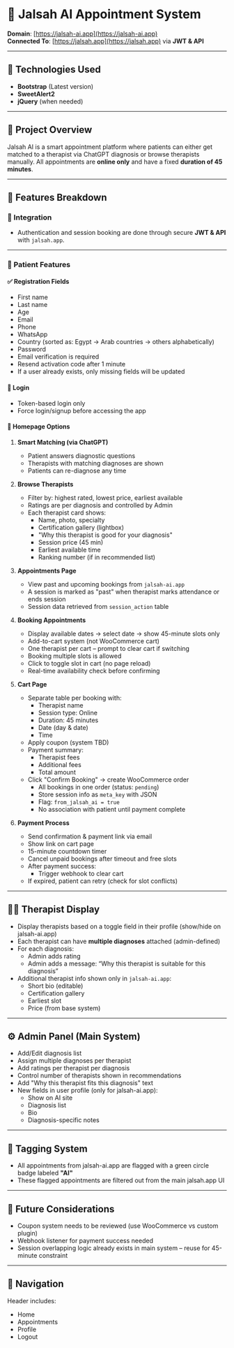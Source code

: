 # 🧠 Jalsah AI Appointment System  
**Domain**: [https://jalsah-ai.app](https://jalsah-ai.app)  
**Connected To**: [https://jalsah.app](https://jalsah.app) via **JWT & API**

---

## 🔧 Technologies Used

- **Bootstrap** (Latest version)  
- **SweetAlert2**  
- **jQuery** (when needed)

---

## 🎯 Project Overview

Jalsah AI is a smart appointment platform where patients can either get matched to a therapist via ChatGPT diagnosis or browse therapists manually. All appointments are **online only** and have a fixed **duration of 45 minutes**.

---

## 🧩 Features Breakdown

### 🔗 Integration
- Authentication and session booking are done through secure **JWT & API** with `jalsah.app`.

---

### 👥 Patient Features

#### ✅ Registration Fields
- First name  
- Last name  
- Age  
- Email  
- Phone  
- WhatsApp  
- Country (sorted as: Egypt → Arab countries → others alphabetically)  
- Password  
- Email verification is required  
- Resend activation code after 1 minute  
- If a user already exists, only missing fields will be updated

#### 🔐 Login
- Token-based login only  
- Force login/signup before accessing the app

#### 📑 Homepage Options
1. **Smart Matching (via ChatGPT)**
   - Patient answers diagnostic questions
   - Therapists with matching diagnoses are shown
   - Patients can re-diagnose any time

2. **Browse Therapists**  
   - Filter by: highest rated, lowest price, earliest available  
   - Ratings are per diagnosis and controlled by Admin  
   - Each therapist card shows:
     - Name, photo, specialty
     - Certification gallery (lightbox)
     - "Why this therapist is good for your diagnosis"
     - Session price (45 min)
     - Earliest available time
     - Ranking number (if in recommended list)

3. **Appointments Page**
   - View past and upcoming bookings from `jalsah-ai.app`
   - A session is marked as "past" when therapist marks attendance or ends session
   - Session data retrieved from `session_action` table

4. **Booking Appointments**
   - Display available dates → select date → show 45-minute slots only
   - Add-to-cart system (not WooCommerce cart)
   - One therapist per cart – prompt to clear cart if switching
   - Booking multiple slots is allowed
   - Click to toggle slot in cart (no page reload)
   - Real-time availability check before confirming

5. **Cart Page**
   - Separate table per booking with:
     - Therapist name
     - Session type: Online
     - Duration: 45 minutes
     - Date (day & date)
     - Time
   - Apply coupon (system TBD)
   - Payment summary:
     - Therapist fees
     - Additional fees
     - Total amount
   - Click "Confirm Booking" → create WooCommerce order
     - All bookings in one order (status: `pending`)
     - Store session info as `meta_key` with JSON
     - Flag: `from_jalsah_ai = true`
     - No association with patient until payment complete

6. **Payment Process**
   - Send confirmation & payment link via email
   - Show link on cart page
   - 15-minute countdown timer
   - Cancel unpaid bookings after timeout and free slots
   - After payment success:
     - Trigger webhook to clear cart
   - If expired, patient can retry (check for slot conflicts)

---

## 🧑‍⚕️ Therapist Display

- Display therapists based on a toggle field in their profile (show/hide on jalsah-ai.app)
- Each therapist can have **multiple diagnoses** attached (admin-defined)
- For each diagnosis:
  - Admin adds rating
  - Admin adds a message: “Why this therapist is suitable for this diagnosis”
- Additional therapist info shown only in `jalsah-ai.app`:
  - Short bio (editable)
  - Certification gallery
  - Earliest slot
  - Price (from base system)

---

## ⚙️ Admin Panel (Main System)

- Add/Edit diagnosis list
- Assign multiple diagnoses per therapist
- Add ratings per therapist per diagnosis
- Control number of therapists shown in recommendations
- Add "Why this therapist fits this diagnosis" text
- New fields in user profile (only for jalsah-ai.app):
  - Show on AI site
  - Diagnosis list
  - Bio
  - Diagnosis-specific notes

---

## 🔖 Tagging System

- All appointments from jalsah-ai.app are flagged with a green circle badge labeled **"AI"**
- These flagged appointments are filtered out from the main jalsah.app UI

---

## 🧾 Future Considerations

- Coupon system needs to be reviewed (use WooCommerce vs custom plugin)
- Webhook listener for payment success needed
- Session overlapping logic already exists in main system – reuse for 45-minute constraint

---

## 📌 Navigation

Header includes:
- Home
- Appointments
- Profile
- Logout